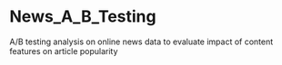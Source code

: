 # News_A_B_Testing
A/B testing analysis on online news data to evaluate impact of content features on article popularity
